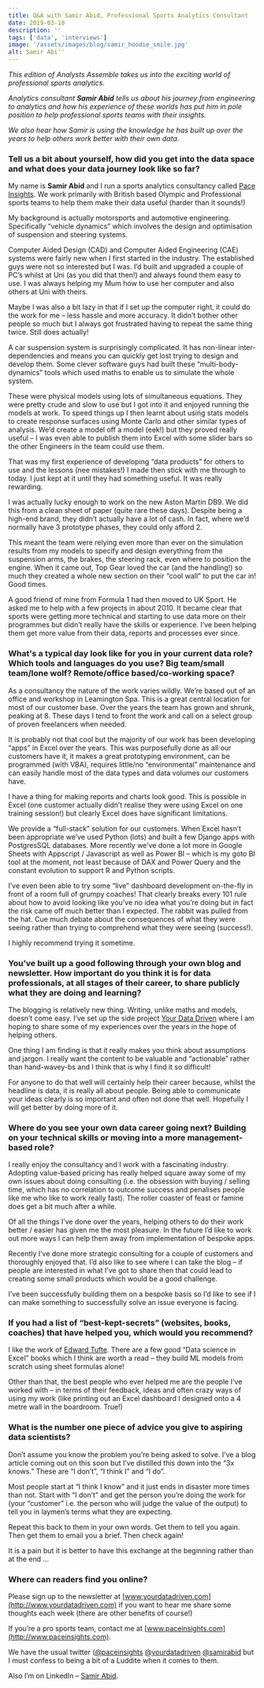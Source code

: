 ```yaml
---
title: Q&A with Samir Abid, Professional Sports Analytics Consultant
date: 2019-03-10
description: ''
tags: ['data', 'interviews']
image: '/assets/images/blog/samir_hoodie_smile.jpg'
alt: Samir Abi‘'
---
```

_This edition of Analysts Assemble takes us into the exciting world of professional sports analytics._

_Analytics consultant **Samir Abid** tells us about his journey from engineering to analytics and how his experience of these worlds has put him in pole position to help professional sports teams with their insights._

_We also hear how Samir is using the knowledge he has built up over the years to help others work better with their own data._

### Tell us a bit about yourself, how did you get into the data space and what does your data journey look like so far?

My name is **Samir Abid** and I run a sports analytics consultancy called [Pace Insights](http://www.paceinsights.com). We work primarily with British based Olympic and Professional sports teams to help them make their data useful (harder than it sounds!)

My background is actually motorsports and automotive engineering. Specifically &#8220;vehicle dynamics&#8221; which involves the design and optimisation of suspension and steering systems.

Computer Aided Design (CAD) and Computer Aided Engineering (CAE) systems were fairly new when I first started in the industry. The established guys were not so interested but I was. I&#8217;d built and upgraded a couple of PC&#8217;s whilst at Uni (as you did that then!) and always found them easy to use. I was always helping my Mum how to use her computer and also others at Uni with theirs.

Maybe I was also a bit lazy in that if I set up the computer right, it could do the work for me &#8211; less hassle and more accuracy. It didn&#8217;t bother other people so much but I always got frustrated having to repeat the same thing twice. Still does actually!

A car suspension system is surprisingly complicated. It has non-linear inter-dependencies and means you can quickly get lost trying to design and develop them. Some clever software guys had built these &#8220;multi-body-dynamics&#8221; tools which used maths to enable us to simulate the whole system.

These were physical models using lots of simultaneous equations. They were pretty crude and slow to use but I got into it and enjoyed running the models at work. To speed things up I then learnt about using stats models to create response surfaces using Monte Carlo and other similar types of analysis. We&#8217;d create a model off a model (eek!) but they proved really useful &#8211; I was even able to publish them into Excel with some slider bars so the other Engineers in the team could use them.

That was my first experience of developing &#8220;data products&#8221; for others to use and the lessons (nee mistakes!) I made then stick with me through to today. I just kept at it until they had something useful. It was really rewarding.

I was actually lucky enough to work on the new Aston Martin DB9. We did this from a clean sheet of paper (quite rare these days). Despite being a high-end brand, they didn&#8217;t actually have a lot of cash. In fact, where we&#8217;d normally have 3 prototype phases, they could only afford 2.

This meant the team were relying even more than ever on the simulation results from my models to specify and design everything from the suspension arms, the brakes, the steering rack, even where to position the engine. When it came out, Top Gear loved the car (and the handling!) so much they created a whole new section on their &#8220;cool wall&#8221; to put the car in! Good times.

A good friend of mine from Formula 1 had then moved to UK Sport. He asked me to help with a few projects in about 2010. It became clear that sports were getting more technical and starting to use data more on their programmes but didn&#8217;t really have the skills or experience. I&#8217;ve been helping them get more value from their data, reports and processes ever since.

### What's a typical day look like for you in your current data role? Which tools and languages do you use? Big team/small team/lone wolf? Remote/office based/co-working space?

As a consultancy the nature of the work varies wildly. We&#8217;re based out of an office and workshop in Leamington Spa. This is a great central location for most of our customer base. Over the years the team has grown and shrunk, peaking at 8. These days I tend to front the work and call on a select group of proven freelancers when needed.

It is probably not that cool but the majority of our work has been developing &#8220;apps&#8221; in Excel over the years. This was purposefully done as all our customers have it, it makes a great prototyping environment, can be programmed (with VBA), requires little/no &#8220;environmental&#8221; maintenance and can easily handle most of the data types and data volumes our customers have.

I have a thing for making reports and charts look good. This is possible in Excel (one customer actually didn&#8217;t realise they were using Excel on one training session!) but clearly Excel does have significant limitations.

We provide a &#8220;full-stack&#8221; solution for our customers. When Excel hasn&#8217;t been appropriate we&#8217;ve used Python (lots) and built a few Django apps with PostgresSQL databases. More recently we&#8217;ve done a lot more in Google Sheets with Appscript / Javascript as well as Power BI &#8211; which is my goto BI tool at the moment, not least because of DAX and Power Query and the constant evolution to support R and Python scripts.

I&#8217;ve even been able to try some &#8220;live&#8221; dashboard development on-the-fly in front of a room full of grumpy coaches! That clearly breaks every 101 rule about how to avoid looking like you&#8217;ve no idea what you&#8217;re doing but in fact the risk came off much better than I expected. The rabbit was pulled from the hat. Cue much debate about the consequences of what they were seeing rather than trying to comprehend what they were seeing (success!).

I highly recommend trying it sometime.

### You&#8217;ve built up a good following through your own blog and newsletter. How important do you think it is for data professionals, at all stages of their career, to share publicly what they are doing and learning?

The blogging is relatively new thing. Writing, unlike maths and models, doesn&#8217;t come easy. I&#8217;ve set up the side project [Your Data Driven](http://www.yourdatadriven.com) where I am hoping to share some of my experiences over the years in the hope of helping others.

One thing I am finding is that it really makes you think about assumptions and jargon. I really want the content to be valuable and &#8220;actionable&#8221; rather than hand-wavey-bs and I think that is why I find it so difficult!

For anyone to do that well will certainly help their career because, whilst the headline is data, it is really all about people. Being able to communicate your ideas clearly is so important and often not done that well. Hopefully I will get better by doing more of it.

### Where do you see your own data career going next? Building on your technical skills or moving into a more management-based role?

I really enjoy the consultancy and I work with a fascinating industry. Adopting value-based pricing has really helped square away some of my own issues about doing consulting (i.e. the obsession with buying / selling time, which has no correlation to outcome success and penalises people like me who like to work really fast). The roller coaster of feast or famine does get a bit much after a while.

Of all the things I&#8217;ve done over the years, helping others to do their work better / easier has given me the most pleasure. In the future I&#8217;d like to work out more ways I can help them away from implementation of bespoke apps.

Recently I&#8217;ve done more strategic consulting for a couple of customers and thoroughly enjoyed that. I&#8217;d also like to see where I can take the blog &#8211; if people are interested in what I&#8217;ve got to share then that could lead to creating some small products which would be a good challenge.

I&#8217;ve been successfully building them on a bespoke basis so I&#8217;d like to see if I can make something to successfully solve an issue everyone is facing.

### If you had a list of “best-kept-secrets” (websites, books, coaches) that have helped you, which would you recommend?

I like the work of [Edward Tufte](https://www.edwardtufte.com/). There are a few good &#8220;Data science in Excel&#8221; books which I think are worth a read &#8211; they build ML models from scratch using sheet formulas alone!

Other than that, the best people who ever helped me are the people I&#8217;ve worked with &#8211; in terms of their feedback, ideas and often crazy ways of using my work (like printing out an Excel dashboard I designed onto a 4 metre wall in the boardroom. True!)

### What is the number one piece of advice you give to aspiring data scientists?

Don&#8217;t assume you know the problem you&#8217;re being asked to solve. I&#8217;ve a blog article coming out on this soon but I&#8217;ve distilled this down into the &#8220;3x knows.&#8221; These are &#8220;I don&#8217;t&#8221;, &#8220;I think I&#8221; and &#8220;I do&#8221;.

Most people start at &#8220;I think I know&#8221; and it just ends in disaster more times than not. Start with &#8220;I don&#8217;t&#8221; and get the person you&#8217;re doing the work for (your &#8220;customer&#8221; i.e. the person who will judge the value of the output) to tell you in laymen&#8217;s terms what they are expecting.

Repeat this back to them in your own words. Get them to tell you again. Then get them to email you a brief. Then check again!

It is a pain but it is better to have this exchange at the beginning rather than at the end &#8230;

### Where can readers find you online?

Please sign up to the newsletter at [www.yourdatadriven.com](http://www.yourdatadriven.com) if you want to hear me share some thoughts each week (there are other benefits of course!)

If you&#8217;re a pro sports team, contact me at [www.paceinsights.com](http://www.paceinsights.com).

We have the usual twitter ([@paceinsights](https://twitter.com/paceinsights) [@yourdatadriven](https://twitter.com/yourdatadriven) [@samirabid](https://twitter.com/samirabid) but I must confess to being a bit of a Luddite when it comes to them.

Also I&#8217;m on LinkedIn &#8211; [Samir Abid](https://www.linkedin.com/in/samirabid/).
